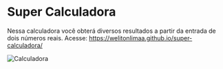 # Super Calculadora
Nessa calculadora você obterá diversos resultados a partir da entrada de dois números reais.
Acesse: https://welitonlimaa.github.io/super-calculadora/

![Calculadora](https://user-images.githubusercontent.com/108986668/217551952-07e54db2-0463-4584-aac7-89d7cd4e48c7.png)
